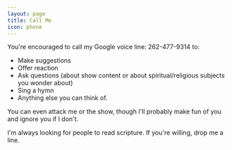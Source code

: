 ```yaml
---
layout: page
title: Call Me
icon: phone
---
```


You're encouraged to call my Google voice line: 262-477-9314 to:
<ul>
	<li>Make suggestions</li>
	<li>Offer reaction</li>
	<li>Ask questions (about show content or about spiritual/religious subjects you wonder about)</li>
	<li>Sing a hymn</li>
	<li>Anything else you can think of.</li>
</ul>

You can even attack me or the show, though I'll probably make fun of you and ignore you if I don't.

I'm always looking for people to read scripture. If you're willing, drop me a line.